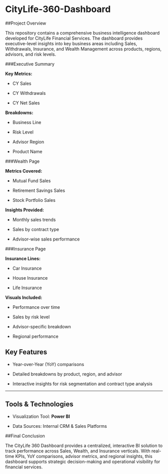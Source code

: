 # CityLife-360-Dashboard

##Project Overview

This repository contains a comprehensive business intelligence dashboard developed for CityLife Financial Services. The dashboard provides executive-level insights into key business areas including Sales, Withdrawals, Insurance, and Wealth Management across products, regions, advisors, and risk levels.

###Executive Summary

**Key Metrics:**

- CY Sales

- CY Withdrawals

- CY Net Sales

**Breakdowns:**

- Business Line

- Risk Level

- Advisor Region

- Product Name

###Wealth Page

**Metrics Covered:**

- Mutual Fund Sales

- Retirement Savings Sales

- Stock Portfolio Sales

**Insights Provided:**

- Monthly sales trends

- Sales by contract type

- Advisor-wise sales performance

###Insurance Page

**Insurance Lines:**

- Car Insurance

- House Insurance

- Life Insurance

**Visuals Included:**

- Performance over time

- Sales by risk level

- Advisor-specific breakdown

- Regional performance

##  Key Features

-  Year-over-Year (YoY) comparisons

-  Detailed breakdowns by product, region, and advisor

-  Interactive insights for risk segmentation and contract type analysis

---

## Tools & Technologies

- Visualization Tool: **Power BI** 

- Data Sources: Internal CRM & Sales Platforms

##Final Conclusion

The CityLife 360 Dashboard provides a centralized, interactive BI solution to track performance across Sales, Wealth, and Insurance verticals. With real-time KPIs, YoY comparisons, advisor metrics, and regional insights, this dashboard supports strategic decision-making and operational visibility for financial services.









